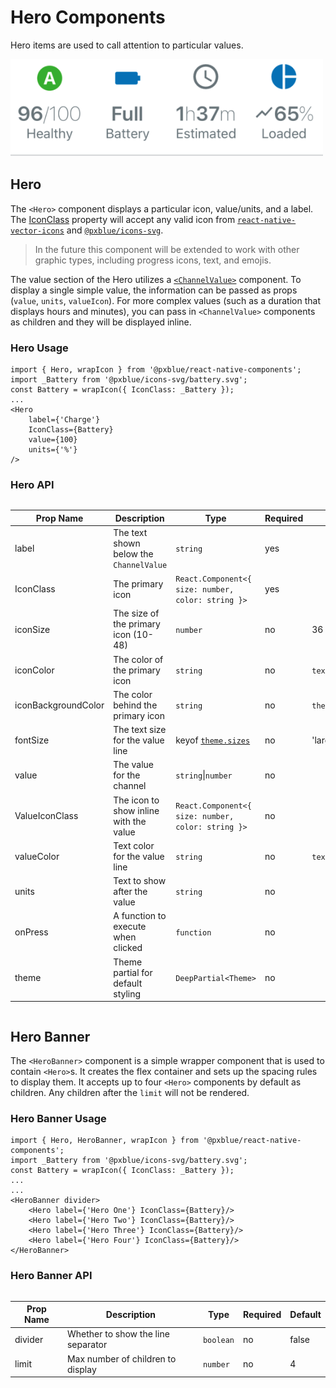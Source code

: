# Hero Components

Hero items are used to call attention to particular values.

<img width="500" alt="Hero Banner with heroes" src="./images/hero.png">

## Hero

The `<Hero>` component displays a particular icon, value/units, and a label. The [IconClass](./IconWrapper.md) property will accept any valid icon from [`react-native-vector-icons`](https://www.npmjs.com/package/react-native-vector-icons) and [`@pxblue/icons-svg`](https://www.npmjs.com/package/@pxblue/icons-svg).

> In the future this component will be extended to work with other graphic types, including progress icons, text, and emojis.

The value section of the Hero utilizes a [`<ChannelValue>`](./ChannelValue.md) component. To display a single simple value, the information can be passed as props (`value`, `units`, `valueIcon`). For more complex values (such as a duration that displays hours and minutes), you can pass in `<ChannelValue>` components as children and they will be displayed inline.

### Hero Usage

```tsx
import { Hero, wrapIcon } from '@pxblue/react-native-components';
import _Battery from '@pxblue/icons-svg/battery.svg';
const Battery = wrapIcon({ IconClass: _Battery });
...
<Hero
    label={'Charge'}
    IconClass={Battery}
    value={100}
    units={'%'}
/>
```

### Hero API

<div style="overflow: auto">

| Prop Name           | Description                             | Type                                               | Required | Default                |
| ------------------- | --------------------------------------- | -------------------------------------------------- | -------- | ---------------------- |
| label               | The text shown below the `ChannelValue` | `string`                                           | yes      |                        |
| IconClass           | The primary icon                        | `React.Component<{ size: number, color: string }>` | yes      |                        |
| iconSize            | The size of the primary icon (10-48)    | `number`                                           | no       | 36                     |
| iconColor           | The color of the primary icon           | `string`                                           | no       | `text`                 |
| iconBackgroundColor | The color behind the primary icon       | `string`                                           | no       | `theme.colors.surface` |
| fontSize            | The text size for the value line        | keyof [`theme.sizes`](./Theme.md)                  | no       | 'large'                |
| value               | The value for the channel               | `string`\|`number`                                 | no       |                        |
| ValueIconClass      | The icon to show inline with the value  | `React.Component<{ size: number, color: string }>` | no       |                        |
| valueColor          | Text color for the value line           | `string`                                           | no       | `text`                 |
| units               | Text to show after the value            | `string`                                           | no       |                        |
| onPress             | A function to execute when clicked      | `function`                                         | no       |                        |
| theme               | Theme partial for default styling       | `DeepPartial<Theme>`                               | no       |                        |

</div>

## Hero Banner

The `<HeroBanner>` component is a simple wrapper component that is used to contain `<Hero>`s. It creates the flex container and sets up the spacing rules to display them. It accepts up to four `<Hero>` components by default as children. Any children after the `limit` will not be rendered.

### Hero Banner Usage

```tsx
import { Hero, HeroBanner, wrapIcon } from '@pxblue/react-native-components';
import _Battery from '@pxblue/icons-svg/battery.svg';
const Battery = wrapIcon({ IconClass: _Battery });
...
...
<HeroBanner divider>
    <Hero label={'Hero One'} IconClass={Battery}/>
    <Hero label={'Hero Two'} IconClass={Battery}/>
    <Hero label={'Hero Three'} IconClass={Battery}/>
    <Hero label={'Hero Four'} IconClass={Battery}/>
</HeroBanner>
```

### Hero Banner API

<div style="overflow: auto">

| Prop Name | Description                        | Type      | Required | Default |
| --------- | ---------------------------------- | --------- | -------- | ------- |
| divider   | Whether to show the line separator | `boolean` | no       | false   |
| limit     | Max number of children to display  | `number`  | no       | 4       |

</div>
